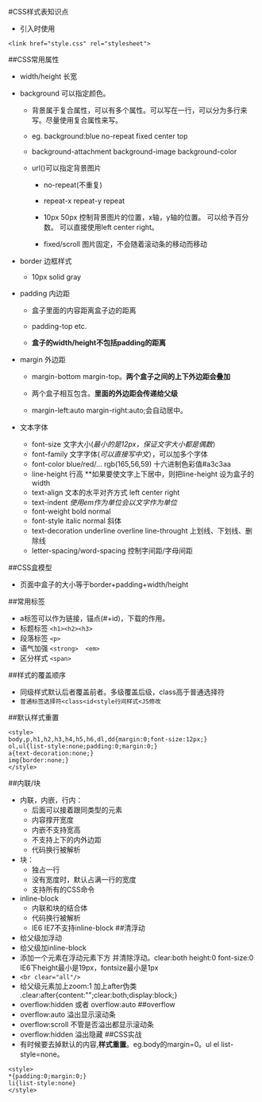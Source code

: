 ﻿#CSS样式表知识点  



+ 引入时使用
```
<link href="style.css" rel="stylesheet">
```  




##CSS常用属性    

+ width/height 长宽  

+ background 可以指定颜色。  

	+ 背景属于复合属性，可以有多个属性。可以写在一行，可以分为多行来写。尽量使用复合属性来写。    

	+ eg. background:blue no-repeat fixed center top   

	+ background-attachment background-image background-color  

	+ url()可以指定背景图片  

		+ no-repeat(不重复)  

		+ repeat-x repeat-y repeat  

		+ 10px 50px 控制背景图片的位置，x轴，y轴的位置。 可以给予百分数。 可以直接使用left center right。  

		+ fixed/scroll 图片固定，不会随着滚动条的移动而移动  

+ border 边框样式  

	+ 10px solid gray  

+ padding 内边距  

	+ 盒子里面的内容距离盒子边的距离  

	+ padding-top etc.  

	+ **盒子的width/height不包括padding的距离**  

+ margin 外边距  

	+ margin-bottom margin-top。**两个盒子之间的上下外边距会叠加**  

	+ 两个盒子相互包含。**里面的外边距会传递给父级**  

	+ margin-left:auto margin-right:auto;会自动居中。  
+ 文本字体
  + font-size 文字大小(*最小的是12px，保证文字大小都是偶数*）
  + font-family 文字字体(*可以直接写中文*），可以加多个字体
  + font-color blue/red/... rgb(165,56,59) 十六进制色彩值#a3c3aa
  + line-height 行高 **如果要使文字上下居中，则把line-height 设为盒子的width
  + text-align 文本的水平对齐方式 left center right
  + text-indent *使用em作为单位会以文字作为单位*  
  + font-weight bold normal
  + font-style italic normal  斜体
  + text-decoration underline overline line-throught 上划线、下划线、删除线  
  + letter-spacing/word-spacing 控制字间距/字母间距  

##CSS盒模型  

+ 页面中盒子的大小等于border+padding+width/height  

##常用标签  
+ a标签可以作为链接，锚点(#+id)，下载的作用。
+ 标题标签 ```<h1><h2><h3>```
+ 段落标签 ```<p>```
+ 语气加强 ```<strong>  <em>```
+ 区分样式 ```<span>```

##样式的覆盖顺序  
+ 同级样式默认后者覆盖前者。多级覆盖后级，class高于普通选择符
+ ```普通标签选择符<class<id<style行间样式<JS修改```

##默认样式重置  
```
<style>
body,p,h1,h2,h3,h4,h5,h6,dl,dd{margin:0;font-size:12px;}
ol,ul{list-style:none;padding:0;margin:0;}
a{text-decoration:none;}
img{border:none;}
</style>
```
##内联/块  
+ 内联，内嵌，行内：
    + 后面可以接着跟同类型的元素
    + 内容撑开宽度
    + 内嵌不支持宽高
    + 不支持上下的内外边距
    + 代码换行被解析
+ 块：
    + 独占一行
    + 没有宽度时，默认占满一行的宽度
    + 支持所有的CSS命令
+ inline-block
    + 内联和块的结合体
    + 代码换行被解析
    + IE6 IE7不支持inline-block
##清浮动  
+ 给父级加浮动
+ 给父级加inline-block
+ 添加一个元素在浮动元素下方 并清除浮动。clear:both height:0 font-size:0 IE6下height最小是19px，fontsize最小是1px
+ ```<br clear="all"/>```
+  给父级元素加上zoom:1
        加上after伪类 .clear:after{content:"";clear:both;display:block;}
+ overflow:hidden 或者 overflow:auto
##overflow  
+ overflow:auto 溢出显示滚动条
+ overflow:scroll 不管是否溢出都显示滚动条
+ overflow:hidden 溢出隐藏
##CSS实战  
+ 有时候要去掉默认的内容,**样式重置**。eg.body的margin=0。ul el list-style=none。
```
<style>
*{padding:0;margin:0;}
li{list-style:none}
</style>
```
